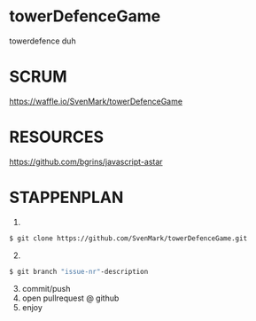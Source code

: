 # towerDefenceGame
towerdefence duh
# SCRUM
https://waffle.io/SvenMark/towerDefenceGame

# RESOURCES
https://github.com/bgrins/javascript-astar

# STAPPENPLAN
1. 
```sh
$ git clone https://github.com/SvenMark/towerDefenceGame.git
```
2.
```sh
$ git branch "issue-nr"-description
```
3. commit/push
4. open pullrequest @ github
5. enjoy
